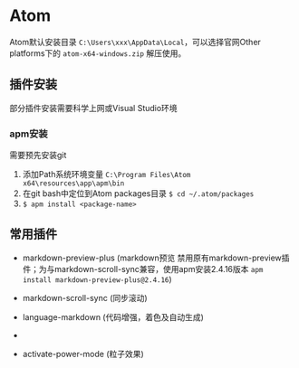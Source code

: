 # Atom

Atom默认安装目录 `C:\Users\xxx\AppData\Local`，可以选择官网Other platforms下的 `atom-x64-windows.zip` 解压使用。

## 插件安装

部分插件安装需要科学上网或Visual Studio环境

###



### apm安装

需要预先安装git

1. 添加Path系统环境变量 `C:\Program Files\Atom x64\resources\app\apm\bin`
2. 在git bash中定位到Atom packages目录 `$ cd ~/.atom/packages`
3. `$ apm install <package-name>`

## 常用插件

* markdown-preview-plus (markdown预览 禁用原有markdown-preview插件；为与markdown-scroll-sync兼容，使用apm安装2.4.16版本 `apm install markdown-preview-plus@2.4.16`)
* markdown-scroll-sync (同步滚动)
* language-markdown (代码增强，着色及自动生成)
*


* activate-power-mode (粒子效果)
